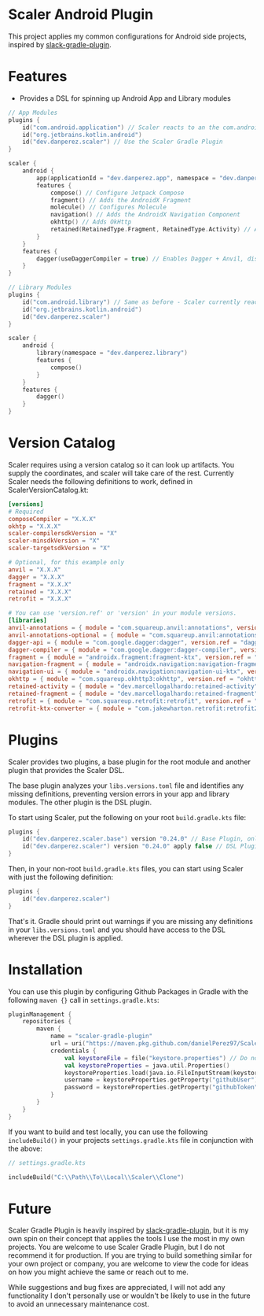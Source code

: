 # Scaler Android Plugin
This project applies my common configurations for Android side projects, inspired by [slack-gradle-plugin][1].

# Features
* Provides a DSL for spinning up Android App and Library modules
```kotlin
// App Modules
plugins {
    id("com.android.application") // Scaler reacts to an the com.android.application plugin being being used, so you still must apply it
    id("org.jetbrains.kotlin.android")
    id("dev.danperez.scaler") // Use the Scaler Gradle Plugin
}

scaler {
    android {
        app(applicationId = "dev.danperez.app", namespace = "dev.danperez.app")
        features {
            compose() // Configure Jetpack Compose
            fragment() // Adds the AndroidX Fragment
            molecule() // Configures Molecule
            navigation() // Adds the AndroidX Navigation Component
            okhttp() // Adds OkHttp
            retained(RetainedType.Fragment, RetainedType.Activity) // Adds the Retained library
        }
    }
    features {
        dagger(useDaggerCompiler = true) // Enables Dagger + Anvil, disables factory generation when using the Dagger compiler
    }
}
```
```kotlin
// Library Modules
plugins {
    id("com.android.library") // Same as before - Scaler currently reacts to the com.android.library plugin being being used
    id("org.jetbrains.kotlin.android")
    id("dev.danperez.scaler")
}

scaler {
    android {
        library(namespace = "dev.danperez.library")
        features {
            compose()
        }
    }
    features {
        dagger()
    }
}
```

# Version Catalog
Scaler requires using a version catalog so it can look up artifacts. You supply the coordinates, and scaler will take care of the rest.
Currently Scaler needs the following definitions to work, defined in ScalerVersionCatalog.kt:
```toml
[versions]
# Required
composeCompiler = "X.X.X"
okhtp = "X.X.X"
scaler-compilersdkVersion = "X"
scaler-minsdkVersion = "X"
scaler-targetsdkVersion = "X"

# Optional, for this example only
anvil = "X.X.X"
dagger = "X.X.X"
fragment = "X.X.X"
retained = "X.X.X"
retrofit = "X.X.X"

# You can use 'version.ref' or 'version' in your module versions.
[libraries]
anvil-annotations = { module = "com.squareup.anvil:annotations", version.ref = "anvil" }
anvil-annotations-optional = { module = "com.squareup.anvil:annotations-optional", version.ref = "anvil" }
dagger-api = { module = "com.google.dagger:dagger", version.ref = "dagger" }
dagger-compiler = { module = "com.google.dagger:dagger-compiler", version.ref = "dagger" }
fragment = { module = "androidx.fragment:fragment-ktx", version.ref = "fragment"}
navigation-fragment = { module = "androidx.navigation:navigation-fragment-ktx", version.ref = "navigation"}
navigation-ui = { module = "androidx.navigation:navigation-ui-ktx", version.ref = "navigation"}
okhttp = { module = "com.squareup.okhttp3:okhttp", version.ref = "okhttp" }
retained-activity = { module = "dev.marcellogalhardo:retained-activity", version.ref = "retained" }
retained-fragment = { module = "dev.marcellogalhardo:retained-fragment", version.ref = "retained" }
retrofit = { module = "com.squareup.retrofit:retrofit", version.ref = "retrofit" }
retrofit-ktx-converter = { module = "com.jakewharton.retrofit:retrofit2-kotlinx-serialization-converter", version = "1.0.0" }
```

# Plugins
Scaler provides two plugins, a base plugin for the root module and another plugin that provides the Scaler DSL. 

The base plugin analyzes your `libs.versions.toml`  file and identifies any missing definitions,
preventing version errors in your app and library modules. The other plugin is the DSL plugin.

To start using Scaler, put the following on your root `build.gradle.kts` file:
```kotlin
plugins {
    id("dev.danperez.scaler.base") version "0.24.0" // Base Plugin, only for the root project
    id("dev.danperez.scaler") version "0.24.0" apply false // DSL Plugin, for all the other projects
}
```
Then, in your non-root `build.gradle.kts` files, you can start using Scaler with just the following definition:
```kotlin
plugins {
    id("dev.danperez.scaler")
}
```

That's it. Gradle should print out warnings if you are missing any definitions in your `libs.versions.toml` and you
should have access to the DSL wherever the DSL plugin is applied.

# Installation
You can use this plugin by configuring Github Packages in Gradle with the following `maven {}` call in `settings.gradle.kts`:
```kotlin
pluginManagement {
    repositories {
        maven {
            name = "scaler-gradle-plugin"
            url = uri("https://maven.pkg.github.com/danielPerez97/Scaler")
            credentials {
                val keystoreFile = file("keystore.properties") // Do not check this file into version control since it will contain sensitive information
                val keystoreProperties = java.util.Properties()
                keystoreProperties.load(java.io.FileInputStream(keystoreFile))
                username = keystoreProperties.getProperty("githubUser") ?: error("No username")
                password = keystoreProperties.getProperty("githubToken") ?: error("No token")
            }
        }
    }
}
```
If you want to build and test locally, you can use the following `includeBuild()` in your projects `settings.gradle.kts` file in conjunction with the above:

```kotlin
// settings.gradle.kts

includeBuild("C:\\Path\\To\\Local\\Scaler\\Clone")
```

# Future
Scaler Gradle Plugin is heavily inspired by [slack-gradle-plugin][1], but it is my own spin on their concept that applies
the tools I use the most in my own projects. You are welcome to use Scaler Gradle Plugin, but I do not recommend it for 
production. If you are trying to build something similar for your own project or company, you are welcome to view the code for 
ideas on how you might achieve the same or reach out to me.

While suggestions and bug fixes are appreciated, I will not add any functionality I don't personally use or wouldn't be likely
to use in the future to avoid an unnecessary maintenance cost.

[1]: https://github.com/slackhq/slack-gradle-plugin
